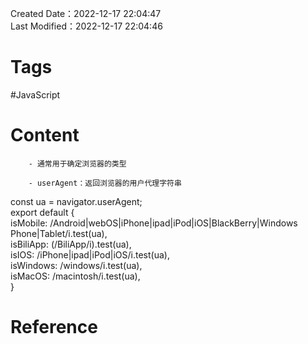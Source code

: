 Created Date：2022-12-17 22:04:47  
Last Modified：2022-12-17 22:04:46

# Tags

#JavaScript

# Content

		- 通常用于确定浏览器的类型
				
		- userAgent：返回浏览器的用户代理字符串
				

const ua = navigator.userAgent;  
export default {  
 isMobile: /Android|webOS|iPhone|ipad|iPod|iOS|BlackBerry|Windows Phone|Tablet/i.test(ua),  
 isBiliApp: (/BiliApp/i).test(ua),  
 isIOS: /iPhone|ipad|iPod|iOS/i.test(ua),  
 isWindows: /windows/i.test(ua),  
 isMacOS: /macintosh/i.test(ua),  
}

# Reference
